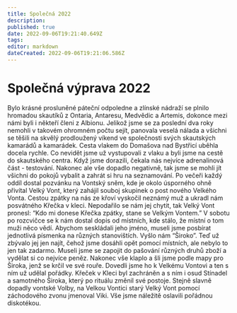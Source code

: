 ```yaml
---
title: Společná 2022
description: 
published: true
date: 2022-09-06T19:21:40.649Z
tags: 
editor: markdown
dateCreated: 2022-09-06T19:21:06.586Z
---
```


# Společná výprava 2022
Bylo krásné prosluněné páteční odpoledne a zlínské nádraží se plnilo hromadou skautíků z Ontaria, Antaresu, Medvědic a Artemis, dokonce mezi námi byli i někteří členi z Albionu. Jelikož jsme se za poslední dva roky nemohli v takovém ohromném počtu sejít, panovala veselá nálada a všichni se těšili na skvělý prodloužený víkend ve společnosti svých skautských kamarádů a kamarádek.
Cesta vlakem do Domašova nad Bystřicí uběhla docela rychle. Co nevidět jsme už vystupovali z vlaku a byli jsme na cestě do skautského centra. Když jsme dorazili, čekala nás nejvíce adrenalinová část - testování. Nakonec ale vše dopadlo negativně, tak jsme se mohli jít všichni do pokojů vybalit a zahrát si hru na seznamování. Po večeři každý oddíl dostal pozvánku na Vontský sněm, kde je okolo úsporného ohně přivítal Velký Vont, který zahájil souboj skupinek o post nového Velkého Vonta. Cestou zpátky na nás ze křoví vyskočil neznámý muž a ukradl nám posvátného Křečka v kleci. Nepodařilo se nám jej chytit, tak Velký Vont pronesl: “Kdo mi donese Křečka zpátky, stane se Velkým Vontem.”
V sobotu po rozcvičce se k nám dostal dopis od místních, kde stálo, že místní o tom muži něco vědí. Abychom seskládali jeho jméno, museli jsme posbírat jednotlivá písmenka na různých stanovištích. Vyšlo nám “Široko”. Teď už zbývalo jej jen najít, čehož jsme dosáhli opět pomocí místních, ale nebylo to jen tak zadarmo. Museli jsme se zapojit do pašování různých druhů zboží a vydělat si co nejvíce peněz. Nakonec vše klaplo a šli jsme podle mapy pro Široka, jenž se krčil ve své rouře. Dovedli jsme ho k Velkému Vontovi a ten s ním už udělal pořádky. Křeček v Kleci byl zachráněn a s ním i osud Stínadel a samotného Široka, který po rituálu změnil své postoje. Stejně slavně dopadly vontské Volby, na Velkou Vontici starý Velký Vont pomocí záchodového zvonu jmenoval Viki. Vše jsme náležitě oslavili pořádnou diskotékou.